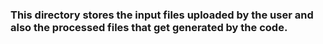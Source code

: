 ### This directory stores the input files uploaded by the user and also the processed files that get generated by the code.
